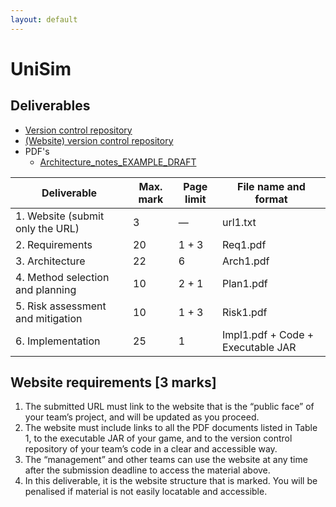 ```yaml
---
layout: default
---
```


<!-- Logo goes here 
<img id="projectBanner" src="#"/>
-->
# UniSim

## Deliverables

* [Version control repository](https://github.com/l-hanson-dev/ENG1-UniSim)
* [(Website) version control repository](https://github.com/l-hanson-dev/ENG1-UniSim-website)
* PDF's
    * [Architecture_notes_EXAMPLE_DRAFT](/media/deliverables/Architecture_notes_EXAMPLE_DRAFTpdf.pdf)

| Deliverable                             | Max. mark | Page limit    | File name and format   |
|-----------------------------------------|-----------|---------------|------------------------|
| 1. Website (submit only the URL)        | 3         | —             | url1.txt               |
| 2. Requirements                         | 20        | 1 + 3         | Req1.pdf               |
| 3. Architecture                         | 22        | 6             | Arch1.pdf              |
| 4. Method selection and planning        | 10        | 2 + 1         | Plan1.pdf              |
| 5. Risk assessment and mitigation       | 10        | 1 + 3         | Risk1.pdf              |
| 6. Implementation                       | 25        | 1             | Impl1.pdf + Code + Executable JAR |

<!-- Marking criteria for the website -->
## Website requirements <span class="marktext">[3 marks]</span>

1. The submitted URL must link to the website that is the “public face” of your team’s project, and will be updated as you proceed.
2.  The website must include links to all the PDF documents listed in Table 1, to the executable JAR of your game, and to the version control repository of your team’s code in a clear and accessible way. 
3. The “management” and other teams can use the website at any time after the submission deadline to access the material above.
4. In this deliverable, it is the website structure that is marked. You will be penalised if material is not easily locatable and accessible.


